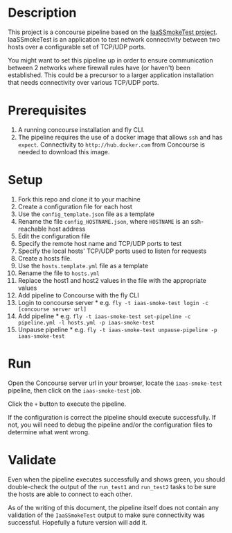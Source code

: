 # Description

This project is a concourse pipeline based on the [IaaSSmokeTest project](https://github.com/ECSTeam/IaaSSmokeTest). IaaSSmokeTest is an application to test network connectivity between two hosts over a configurable set of TCP/UDP ports.

You might want to set this pipeline up in order to ensure communication between 2 networks where firewall rules have (or haven't) been established. This could be a precursor to a larger application installation that needs connectivity over various TCP/UDP ports.

# Prerequisites

1. A running concourse installation and fly CLI.
1. The pipeline requires the use of a docker image that allows `ssh` and has `expect`. Connectivity to `http://hub.docker.com` from Concourse is needed to download this image.

# Setup

1. Fork this repo and clone it to your machine
2. Create a configuration file for each host
  1. Use the `config_template.json` file as a template
  2. Rename the file `config_HOSTNAME.json`, where `HOSTNAME` is an ssh-reachable host address
3. Edit the configuration file
  1. Specify the remote host name and TCP/UDP ports to test
  2. Specify the local hosts' TCP/UDP ports used to listen for requests
4. Create a hosts file.
  1. Use the `hosts.template.yml` file as a template
  2. Rename the file to `hosts.yml`
  3. Replace the host1 and host2 values in the file with the appropriate values
5. Add pipeline to Concourse with the fly CLI
  1. Login to concourse server
    * e.g. `fly -t iaas-smoke-test login -c [concourse server url]`
  2. Add pipeline
    * e.g. `fly -t iaas-smoke-test set-pipeline -c pipeline.yml -l hosts.yml -p iaas-smoke-test`
  3. Unpause pipeline
    * e.g. `fly -t iaas-smoke-test unpause-pipeline -p iaas-smoke-test`

# Run

Open the Concourse server url in your browser, locate the `iaas-smoke-test` pipeline, then click on the `iaas-smoke-test` job.

Click the `+` button to execute the pipeline.

If the configuration is correct the pipeline should execute successfully. If not, you will need to debug the pipeline and/or the configuration files to determine what went wrong.

# Validate

Even when the pipeline executes successfully and shows green, you should double-check the output of the `run_test1` and `run_test2` tasks to be sure the hosts are able to connect to each other.

As of the writing of this document, the pipeline itself does not contain any validation of the `IaaSSmokeTest` output to make sure connectivity was successful. Hopefully a future version will add it.
